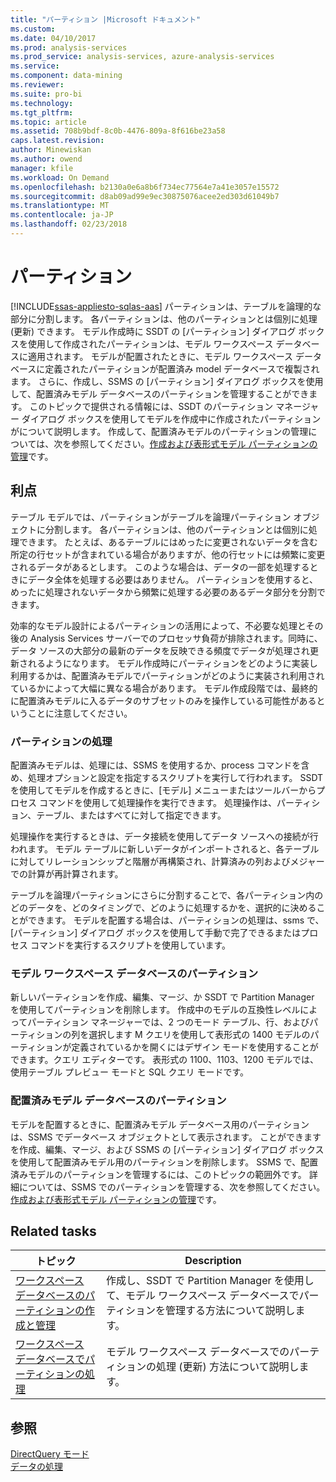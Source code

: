 ```yaml
---
title: "パーティション |Microsoft ドキュメント"
ms.custom: 
ms.date: 04/10/2017
ms.prod: analysis-services
ms.prod_service: analysis-services, azure-analysis-services
ms.service: 
ms.component: data-mining
ms.reviewer: 
ms.suite: pro-bi
ms.technology: 
ms.tgt_pltfrm: 
ms.topic: article
ms.assetid: 708b9bdf-8c0b-4476-809a-8f616be23a58
caps.latest.revision: 
author: Minewiskan
ms.author: owend
manager: kfile
ms.workload: On Demand
ms.openlocfilehash: b2130a0e6a8b6f734ec77564e7a41e3057e15572
ms.sourcegitcommit: d8ab09ad99e9ec30875076acee2ed303d61049b7
ms.translationtype: MT
ms.contentlocale: ja-JP
ms.lasthandoff: 02/23/2018
---
```

# <a name="partitions"></a>パーティション
[!INCLUDE[ssas-appliesto-sqlas-aas](../../includes/ssas-appliesto-sqlas-aas.md)]
パーティションは、テーブルを論理的な部分に分割します。 各パーティションは、他のパーティションとは個別に処理 (更新) できます。 モデル作成時に SSDT の [パーティション] ダイアログ ボックスを使用して作成されたパーティションは、モデル ワークスペース データベースに適用されます。 モデルが配置されたときに、モデル ワークスペース データベースに定義されたパーティションが配置済み model データベースで複製されます。 さらに、作成し、SSMS の [パーティション] ダイアログ ボックスを使用して、配置済みモデル データベースのパーティションを管理することができます。  このトピックで提供される情報には、SSDT のパーティション マネージャー ダイアログ ボックスを使用してモデルを作成中に作成されたパーティションがについて説明します。 作成して、配置済みモデルのパーティションの管理については、次を参照してください。[作成および表形式モデル パーティションの管理](../../analysis-services/tabular-models/create-and-manage-tabular-model-partitions-ssas-tabular.md)です。  
  
##  <a name="bkmk_benefits"></a> 利点  
 テーブル モデルでは、パーティションがテーブルを論理パーティション オブジェクトに分割します。 各パーティションは、他のパーティションとは個別に処理できます。 たとえば、あるテーブルにはめったに変更されないデータを含む所定の行セットが含まれている場合がありますが、他の行セットには頻繁に変更されるデータがあるとします。 このような場合は、データの一部を処理するときにデータ全体を処理する必要はありません。 パーティションを使用すると、めったに処理されないデータから頻繁に処理する必要のあるデータ部分を分割できます。  
  
 効率的なモデル設計によるパーティションの活用によって、不必要な処理とその後の Analysis Services サーバーでのプロセッサ負荷が排除されます。同時に、データ ソースの大部分の最新のデータを反映できる頻度でデータが処理され更新されるようになります。 モデル作成時にパーティションをどのように実装し利用するかは、配置済みモデルでパーティションがどのように実装され利用されているかによって大幅に異なる場合があります。 モデル作成段階では、最終的に配置済みモデルに入るデータのサブセットのみを操作している可能性があるということに注意してください。  
  
### <a name="processing-partitions"></a>パーティションの処理  
 配置済みモデルは、処理には、SSMS を使用するか、process コマンドを含め、処理オプションと設定を指定するスクリプトを実行して行われます。 SSDT を使用してモデルを作成するときに、[モデル] メニューまたはツールバーからプロセス コマンドを使用して処理操作を実行できます。 処理操作は、パーティション、テーブル、またはすべてに対して指定できます。  
  
 処理操作を実行するときは、データ接続を使用してデータ ソースへの接続が行われます。 モデル テーブルに新しいデータがインポートされると、各テーブルに対してリレーションシップと階層が再構築され、計算済みの列およびメジャーでの計算が再計算されます。  
  
 テーブルを論理パーティションにさらに分割することで、各パーティション内のどのデータを、どのタイミングで、どのように処理するかを、選択的に決めることができます。 モデルを配置する場合は、パーティションの処理は、ssms で、[パーティション] ダイアログ ボックスを使用して手動で完了できるまたはプロセス コマンドを実行するスクリプトを使用しています。  
  
### <a name="partitions-in-the-model-workspace-database"></a>モデル ワークスペース データベースのパーティション  
 新しいパーティションを作成、編集、マージ、か SSDT で Partition Manager を使用してパーティションを削除します。 作成中のモデルの互換性レベルによってパーティション マネージャーでは、2 つのモード テーブル、行、およびパーティションの列を選択します M クエリを使用して表形式の 1400 モデルのパーティションが定義されているかを開くにはデザイン モードを使用することができます。クエリ エディターです。 表形式の 1100、1103、1200 モデルでは、使用テーブル プレビュー モードと SQL クエリ モードです。 
  
### <a name="partitions-in-a-deployed-model-database"></a>配置済みモデル データベースのパーティション  
 モデルを配置するときに、配置済みモデル データベース用のパーティションは、SSMS でデータベース オブジェクトとして表示されます。 ことができますを作成、編集、マージ、および SSMS の [パーティション] ダイアログ ボックスを使用して配置済みモデル用のパーティションを削除します。 SSMS で、配置済みモデルのパーティションを管理するには、このトピックの範囲外です。 詳細については、SSMS でのパーティションを管理する、次を参照してください。[作成および表形式モデル パーティションの管理](../../analysis-services/tabular-models/create-and-manage-tabular-model-partitions-ssas-tabular.md)です。  
  
##  <a name="bkmk_related_tasks"></a> Related tasks  
  
|トピック|Description|  
|-----------|-----------------|  
|[ワークスペース データベースのパーティションの作成と管理](../../analysis-services/tabular-models/create-and-manage-partitions-in-the-workspace-database-ssas-tabular.md)|作成し、SSDT で Partition Manager を使用して、モデル ワークスペース データベースでパーティションを管理する方法について説明します。|  
|[ワークスペース データベースでパーティションの処理](../../analysis-services/tabular-models/process-partitions-in-the-workspace-databse-ssas-tabular.md)|モデル ワークスペース データベースでのパーティションの処理 (更新) 方法について説明します。|  
  
## <a name="see-also"></a>参照  
 [DirectQuery モード](../../analysis-services/tabular-models/directquery-mode-ssas-tabular.md)   
 [データの処理](../../analysis-services/tabular-models/process-data-ssas-tabular.md)  
  
  
